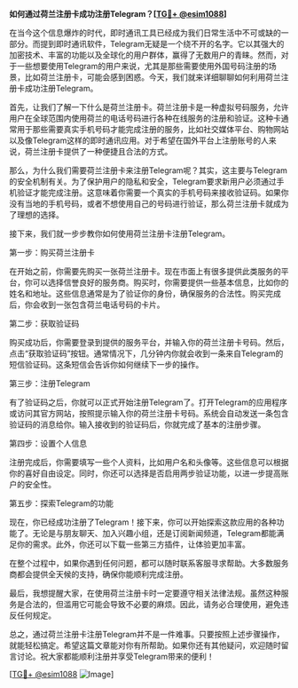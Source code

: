 **如何通过荷兰注册卡成功注册Telegram？[[TG💪+ @esim1088](https://t.me/s/esim1088)]**

在当今这个信息爆炸的时代，即时通讯工具已经成为我们日常生活中不可或缺的一部分。而提到即时通讯软件，Telegram无疑是一个绕不开的名字。它以其强大的加密技术、丰富的功能以及全球化的用户群体，赢得了无数用户的青睐。然而，对于一些想要使用Telegram的用户来说，尤其是那些需要使用外国号码注册的场景，比如荷兰注册卡，可能会感到困惑。今天，我们就来详细聊聊如何利用荷兰注册卡成功注册Telegram。

首先，让我们了解一下什么是荷兰注册卡。荷兰注册卡是一种虚拟号码服务，允许用户在全球范围内使用荷兰的电话号码进行各种在线服务的注册和验证。这种卡通常用于那些需要真实手机号码才能完成注册的服务，比如社交媒体平台、购物网站以及像Telegram这样的即时通讯应用。对于希望在国外平台上注册账号的人来说，荷兰注册卡提供了一种便捷且合法的方式。

那么，为什么我们需要荷兰注册卡来注册Telegram呢？其实，这主要与Telegram的安全机制有关。为了保护用户的隐私和安全，Telegram要求新用户必须通过手机验证才能完成注册。这意味着你需要一个真实的手机号码来接收验证码。如果你没有当地的手机号码，或者不想使用自己的号码进行验证，那么荷兰注册卡就成为了理想的选择。

接下来，我们就一步步教你如何使用荷兰注册卡注册Telegram。

第一步：购买荷兰注册卡

在开始之前，你需要先购买一张荷兰注册卡。现在市面上有很多提供此类服务的平台，你可以选择信誉良好的服务商。购买时，你需要提供一些基本信息，比如你的姓名和地址。这些信息通常是为了验证你的身份，确保服务的合法性。购买完成后，你会收到一张包含荷兰电话号码的卡片。

第二步：获取验证码

购买成功后，你需要登录到提供的服务平台，并输入你的荷兰注册卡号码。然后，点击“获取验证码”按钮。通常情况下，几分钟内你就会收到一条来自Telegram的短信验证码。这条短信会告诉你如何继续下一步的操作。

第三步：注册Telegram

有了验证码之后，你就可以正式开始注册Telegram了。打开Telegram的应用程序或访问其官方网站，按照提示输入你的荷兰注册卡号码。系统会自动发送一条包含验证码的消息给你。输入接收到的验证码后，你就完成了基本的注册步骤。

第四步：设置个人信息

注册完成后，你需要填写一些个人资料，比如用户名和头像等。这些信息可以根据你的喜好自由设定。同时，你还可以选择是否启用两步验证功能，以进一步提高账户的安全性。

第五步：探索Telegram的功能

现在，你已经成功注册了Telegram！接下来，你可以开始探索这款应用的各种功能了。无论是与朋友聊天、加入兴趣小组，还是订阅新闻频道，Telegram都能满足你的需求。此外，你还可以下载一些第三方插件，让体验更加丰富。

在整个过程中，如果你遇到任何问题，都可以随时联系客服寻求帮助。大多数服务商都会提供全天候的支持，确保你能顺利完成注册。

最后，我想提醒大家，在使用荷兰注册卡时一定要遵守相关法律法规。虽然这种服务是合法的，但滥用它可能会导致不必要的麻烦。因此，请务必合理使用，避免违反任何规定。

总之，通过荷兰注册卡注册Telegram并不是一件难事。只要按照上述步骤操作，就能轻松搞定。希望这篇文章能对你有所帮助。如果你还有其他疑问，欢迎随时留言讨论。祝大家都能顺利注册并享受Telegram带来的便利！

[[TG💪+ @esim1088](https://t.me/s/esim1088) ![Image](https://i.postimg.cc/4NQfJmqS/Snipaste-2025-05-13-00-14-12.png)]